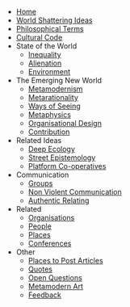 * [Home][1]
* [World Shattering Ideas][2]
* [Philosophical Terms][3]
* [Cultural Code][4]
* State of the World
	* [Inequality][5]
	* [Alienation][6]
	* [Environment][7]
* The Emerging New World
	* [Metamodernism][8]
	* [Metarationality][9]
	* [Ways of Seeing][10]
	* [Metaphysics][11]
	* [Organisational Design][12]
	* [Contribution][13]
* Related Ideas
	* [Deep Ecology][14]
	* [Street Epistemology][15]
	* [Platform Co-operatives][16]
* Communication
	* [Groups][17]
	* [Non Violent Communication][18]
	* [Authentic Relating][19]
* Related 
	* [Organisations][20]
	* [People][21]
	* [Places][22]
	* [Conferences][23]
* Other
	* [Places to Post Articles][24]
	* [Quotes][25]
	* [Open Questions][26]
	* [Metamodern Art][27]
	* [Feedback][28]

[1]:	/
[2]:	worldshatteringideas.md
[3]:	philosophicalterms.md
[4]:	culturalcode.md
[5]:	inequality.md
[6]:	alienation.md
[7]:	environment.md
[8]:	metamodernism.md
[9]:	metarationality.md
[10]:	waysofseeing.md
[11]:	metaphysics.md
[12]:	organisationaldesign.md
[13]:	contribution.md
[14]:	deepecology.md
[15]:	streetepistemology.md
[16]:	platformcooperatives.md
[17]:	groups.md
[18]:	nonviolentcommunication.md
[19]:	authenticrelating.md
[20]:	organisations.md
[21]:	people.md
[22]:	places.md
[23]:	conferences.md
[24]:	placestopost.md
[25]:	quotes.md
[26]:	openquestions.md
[27]:	metamodernart.md
[28]:	feedback.md